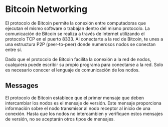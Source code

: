 # Bitcoin Networking

El protocolo de Bitcoin permite la conexión entre computadoras que ejecutan el mismo software o trabajan dentro del mismo protocolo. La comunicación de Bitcoin se realiza a través de Internet utilizando el protocolo TCP en el puerto 8333. Al conectarte a la red de Bitcoin, te unes a una estructura P2P (peer-to-peer) donde numerosos nodos se conectan entre sí.

Dado que el protocolo de Bitcoin facilita la conexión a la red de nodos, cualquiera puede escribir su propio programa para conectarse a la red. Solo es necesario conocer el lenguaje de comunicación de los nodos.


## Messages

El protocolo de Bitcoin establece que el primer mensaje que deben intercambiar los nodos es el mensaje de versión. Este mensaje proporciona información sobre el nodo transmisor al nodo receptor al inicio de una conexión. Hasta que los nodos no intercambien y verifiquen estos mensajes de versión, no se aceptarán otros tipos de mensajes.
